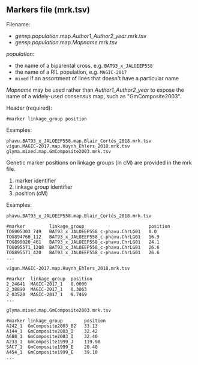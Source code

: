 ## Markers file (mrk.tsv)

Filename:
- *gensp.population*.map.*Author1_Author2_year*.mrk.tsv
- *gensp.population*.map.*Mapname*.mrk.tsv

*population*:
- the name of a biparental cross, e.g. `BAT93_x_JALOEEP558`
- the name of a RIL population, e.g. `MAGIC-2017`
- `mixed` if an assortment of lines that doesn't have a particular name

*Mapname* may be used rather than *Author1_Author2_year* to expose the name of a widely-used consensus map, such as "GmComposite2003".

Header (required):
```
#marker linkage_group position
```

Examples:
```
phavu.BAT93_x_JALOEEP558.map.Blair_Cortés_2018.mrk.tsv
vigun.MAGIC-2017.map.Huynh_Ehlers_2018.mrk.tsv
glyma.mixed.map.GmComposite2003.mrk.tsv
```

Genetic marker positions on linkage groups (in cM) are provided in the mrk file.

1. marker identifier
2. linkage group identifier
3. position (cM)

Examples:

`phavu.BAT93_x_JALOEEP558.map.Blair_Cortés_2018.mrk.tsv`
```
#marker         linkage_group                        position
TOG905303_749   BAT93_x_JALOEEP558_c-phavu.ChrLG01   0.0
TOG894760_112   BAT93_x_JALOEEP558_c-phavu.ChrLG01   16.9
TOG898020_461   BAT93_x_JALOEEP558_c-phavu.ChrLG01   24.1
TOG895571_1208  BAT93_x_JALOEEP558_c-phavu.ChrLG01   26.6
TOG895571_420   BAT93_x_JALOEEP558_c-phavu.ChrLG01   26.6
...
```

`vigun.MAGIC-2017.map.Huynh_Ehlers_2018.mrk.tsv`
```
#marker  linkage_group  position
2_24641  MAGIC-2017_1   0.0000
2_38890  MAGIC-2017_1   0.3063
2_03520  MAGIC-2017_1   9.7469
...
```

`glyma.mixed.map.GmComposite2003.mrk.tsv`
```
#marker linkage_group        position
A242_1  GmComposite2003_B2   33.13
A144_1  GmComposite2003_I    32.42
A688_1  GmComposite2003_I    32.40
A233_1  GmComposite1999_J    119.90
SAC7_1  GmComposite1999_E    20.40
A454_1  GmComposite1999_E    39.10
...
```

